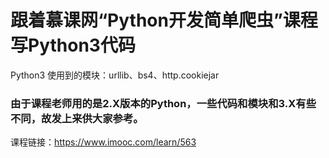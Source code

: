# 跟着慕课网“Python开发简单爬虫”课程写Python3代码
Python3 使用到的模块：urllib、bs4、http.cookiejar
### 由于课程老师用的是2.X版本的Python，一些代码和模块和3.X有些不同，故发上来供大家参考。
课程链接：https://www.imooc.com/learn/563
